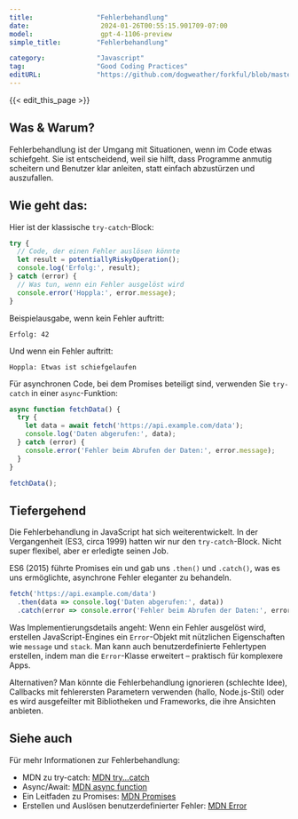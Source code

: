```yaml
---
title:                "Fehlerbehandlung"
date:                  2024-01-26T00:55:15.901709-07:00
model:                 gpt-4-1106-preview
simple_title:         "Fehlerbehandlung"

category:             "Javascript"
tag:                  "Good Coding Practices"
editURL:              "https://github.com/dogweather/forkful/blob/master/content/de/javascript/handling-errors.md"
---
```


{{< edit_this_page >}}

## Was & Warum?

Fehlerbehandlung ist der Umgang mit Situationen, wenn im Code etwas schiefgeht. Sie ist entscheidend, weil sie hilft, dass Programme anmutig scheitern und Benutzer klar anleiten, statt einfach abzustürzen und auszufallen.

## Wie geht das:

Hier ist der klassische `try-catch`-Block:

```javascript
try {
  // Code, der einen Fehler auslösen könnte
  let result = potentiallyRiskyOperation();
  console.log('Erfolg:', result);
} catch (error) {
  // Was tun, wenn ein Fehler ausgelöst wird
  console.error('Hoppla:', error.message);
}
```

Beispielausgabe, wenn kein Fehler auftritt:
```
Erfolg: 42
```

Und wenn ein Fehler auftritt:
```
Hoppla: Etwas ist schiefgelaufen
```

Für asynchronen Code, bei dem Promises beteiligt sind, verwenden Sie `try-catch` in einer `async`-Funktion:

```javascript
async function fetchData() {
  try {
    let data = await fetch('https://api.example.com/data');
    console.log('Daten abgerufen:', data);
  } catch (error) {
    console.error('Fehler beim Abrufen der Daten:', error.message);
  }
}

fetchData();
```

## Tiefergehend

Die Fehlerbehandlung in JavaScript hat sich weiterentwickelt. In der Vergangenheit (ES3, circa 1999) hatten wir nur den `try-catch`-Block. Nicht super flexibel, aber er erledigte seinen Job.

ES6 (2015) führte Promises ein und gab uns `.then()` und `.catch()`, was es uns ermöglichte, asynchrone Fehler eleganter zu behandeln.

```javascript
fetch('https://api.example.com/data')
  .then(data => console.log('Daten abgerufen:', data))
  .catch(error => console.error('Fehler beim Abrufen der Daten:', error.message));
```

Was Implementierungsdetails angeht: Wenn ein Fehler ausgelöst wird, erstellen JavaScript-Engines ein `Error`-Objekt mit nützlichen Eigenschaften wie `message` und `stack`. Man kann auch benutzerdefinierte Fehlertypen erstellen, indem man die `Error`-Klasse erweitert – praktisch für komplexere Apps.

Alternativen? Man könnte die Fehlerbehandlung ignorieren (schlechte Idee), Callbacks mit fehlerersten Parametern verwenden (hallo, Node.js-Stil) oder es wird ausgefeilter mit Bibliotheken und Frameworks, die ihre Ansichten anbieten.

## Siehe auch

Für mehr Informationen zur Fehlerbehandlung:

- MDN zu try-catch: [MDN try...catch](https://developer.mozilla.org/de/docs/Web/JavaScript/Reference/Statements/try...catch)
- Async/Await: [MDN async function](https://developer.mozilla.org/de/docs/Web/JavaScript/Reference/Statements/async_function)
- Ein Leitfaden zu Promises: [MDN Promises](https://developer.mozilla.org/de/docs/Web/JavaScript/Reference/Global_Objects/Promise)
- Erstellen und Auslösen benutzerdefinierter Fehler: [MDN Error](https://developer.mozilla.org/de/docs/Web/JavaScript/Reference/Global_Objects/Error)

